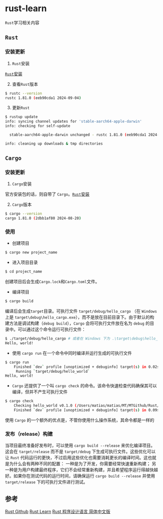 <!--
 * @Author: matiastang
 * @Date: 2021-09-14 09:22:59
 * @LastEditors: matiastang
 * @LastEditTime: 2024-09-25 10:28:34
 * @FilePath: /rust-learn/README.md
 * @Description: README
-->
# rust-learn

`Rust`学习相关内容

## `Rust`

### 安装更新

1. `Rust`安装

[`Rust`安装](https://kaisery.github.io/trpl-zh-cn/ch01-01-installation.html)

2. 查看`Rust`版本
```sh
$ rustc --version
rustc 1.81.0 (eeb90cda1 2024-09-04)
```

3. 更新`Rust`
```sh
$ rustup update
info: syncing channel updates for 'stable-aarch64-apple-darwin'
info: checking for self-update

  stable-aarch64-apple-darwin unchanged - rustc 1.81.0 (eeb90cda1 2024-09-04)

info: cleaning up downloads & tmp directories
```

## `Cargo`

### 安装更新

1. `Cargo`安装

官方安装包的话，则自带了 `Cargo`。[`Rust`安装](https://kaisery.github.io/trpl-zh-cn/ch01-01-installation.html)

2. `Cargo`版本
```sh
$ cargo --version
cargo 1.81.0 (2dbb1af80 2024-08-20)
```

### 使用

* 创建项目
```sh
$ cargo new project_name
```

* 进入项目目录
```sh
$ cd project_name
```
创建项目后会生成`Cargo.lock`和`Cargo.toml`文件。

* 编译项目
```sh
$ cargo build
```
编译后会生成`target`目录。可执行文件 `target/debug/hello_cargo` （在 `Windows` 上是 `target\debug\hello_cargo.exe`），而不是放在目前目录下。由于默认的构建方法是调试构建（`debug build`），`Cargo` 会将可执行文件放在名为 `debug` 的目录中。可以通过这个命令运行可执行文件：
```sh
$ ./target/debug/hello_cargo # 或者在 Windows 下为 .\target\debug\hello_cargo.exe
Hello, world!
```

* 使用 `cargo run` 在一个命令中同时编译并运行生成的可执行文件
```sh
$ cargo run
    Finished `dev` profile [unoptimized + debuginfo] target(s) in 0.02s
     Running `target/debug/hello_world`
Hello, world!
```

* `Cargo` 还提供了一个叫 `cargo check` 的命令。该命令快速检查代码确保其可以编译，但并不产生可执行文件
```sh
$ cargo check
    Checking hello_world v0.1.0 (/Users/matias/matias/MT/MTGithub/Rust/rust-learn/hello_world)
    Finished `dev` profile [unoptimized + debuginfo] target(s) in 0.09s
```

使用 `Cargo` 的一个额外的优点是，不管你使用什么操作系统，其命令都是一样的

### 发布（release）构建

当项目最终准备好发布时，可以使用 `cargo build --release` 来优化编译项目。这会在 `target/release` 而不是 `target/debug` 下生成可执行文件。这些优化可以让 `Rust` 代码运行的更快，不过启用这些优化也需要消耗更长的编译时间。这也就是为什么会有两种不同的配置：
一种是为了开发，你需要经常快速重新构建；
另一种是为用户构建最终程序，它们不会经常重新构建，并且希望程序运行得越快越好。如果你在测试代码的运行时间，请确保运行 `cargo build --release` 并使用 `target/release` 下的可执行文件进行测试。

## 参考

[Rust Github](https://github.com/rust-lang/rust)
[Rust Learn](https://www.rust-lang.org/learn#learn-use)
[Rust 程序设计语言 简体中文版](https://kaisery.github.io/trpl-zh-cn/title-page.html)
